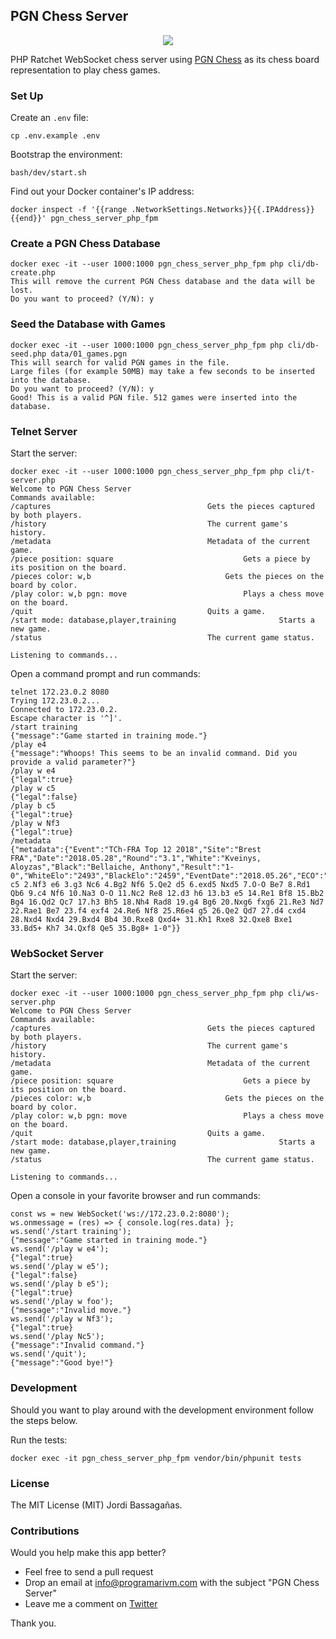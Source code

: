 ## PGN Chess Server

<p align="center">
	<img src="https://github.com/programarivm/pgn-chess/blob/master/resources/chess-board.jpg" />
</p>

PHP Ratchet WebSocket chess server using [PGN Chess](https://github.com/programarivm/pgn-chess) as its chess board representation to play chess games.

### Set Up

Create an `.env` file:

    cp .env.example .env

Bootstrap the environment:

    bash/dev/start.sh

Find out your Docker container's IP address:

    docker inspect -f '{{range .NetworkSettings.Networks}}{{.IPAddress}}{{end}}' pgn_chess_server_php_fpm

### Create a PGN Chess Database

	docker exec -it --user 1000:1000 pgn_chess_server_php_fpm php cli/db-create.php
	This will remove the current PGN Chess database and the data will be lost.
	Do you want to proceed? (Y/N): y

### Seed the Database with Games

	docker exec -it --user 1000:1000 pgn_chess_server_php_fpm php cli/db-seed.php data/01_games.pgn
	This will search for valid PGN games in the file.
	Large files (for example 50MB) may take a few seconds to be inserted into the database.
	Do you want to proceed? (Y/N): y
	Good! This is a valid PGN file. 512 games were inserted into the database.

### Telnet Server

Start the server:

    docker exec -it --user 1000:1000 pgn_chess_server_php_fpm php cli/t-server.php
    Welcome to PGN Chess Server
    Commands available:
    /captures									Gets the pieces captured by both players.
    /history									The current game's history.
    /metadata									Metadata of the current game.
    /piece position: square								Gets a piece by its position on the board.
    /pieces color: w,b								Gets the pieces on the board by color.
    /play color: w,b pgn: move							Plays a chess move on the board.
    /quit										Quits a game.
    /start mode: database,player,training						Starts a new game.
    /status										The current game status.

    Listening to commands...

Open a command prompt and run commands:

	telnet 172.23.0.2 8080
	Trying 172.23.0.2...
	Connected to 172.23.0.2.
	Escape character is '^]'.
	/start training
	{"message":"Game started in training mode."}
	/play e4
	{"message":"Whoops! This seems to be an invalid command. Did you provide a valid parameter?"}
	/play w e4
	{"legal":true}
	/play w c5
	{"legal":false}
	/play b c5
	{"legal":true}
	/play w Nf3
	{"legal":true}
	/metadata
	{"metadata":{"Event":"TCh-FRA Top 12 2018","Site":"Brest FRA","Date":"2018.05.28","Round":"3.1","White":"Kveinys, Aloyzas","Black":"Bellaiche, Anthony","Result":"1-0","WhiteElo":"2493","BlackElo":"2459","EventDate":"2018.05.26","ECO":"B40","movetext":"1.e4 c5 2.Nf3 e6 3.g3 Nc6 4.Bg2 Nf6 5.Qe2 d5 6.exd5 Nxd5 7.O-O Be7 8.Rd1 Qb6 9.c4 Nf6 10.Na3 O-O 11.Nc2 Re8 12.d3 h6 13.b3 e5 14.Re1 Bf8 15.Bb2 Bg4 16.Qd2 Qc7 17.h3 Bh5 18.Nh4 Rad8 19.g4 Bg6 20.Nxg6 fxg6 21.Re3 Nd7 22.Rae1 Be7 23.f4 exf4 24.Re6 Nf8 25.R6e4 g5 26.Qe2 Qd7 27.d4 cxd4 28.Nxd4 Nxd4 29.Bxd4 Bb4 30.Rxe8 Qxd4+ 31.Kh1 Rxe8 32.Qxe8 Bxe1 33.Bd5+ Kh7 34.Qxf8 Qe5 35.Bg8+ 1-0"}}

### WebSocket Server

Start the server:

    docker exec -it --user 1000:1000 pgn_chess_server_php_fpm php cli/ws-server.php
    Welcome to PGN Chess Server
    Commands available:
    /captures									Gets the pieces captured by both players.
    /history									The current game's history.
    /metadata									Metadata of the current game.
    /piece position: square								Gets a piece by its position on the board.
    /pieces color: w,b								Gets the pieces on the board by color.
    /play color: w,b pgn: move							Plays a chess move on the board.
    /quit										Quits a game.
    /start mode: database,player,training						Starts a new game.
    /status										The current game status.

    Listening to commands...

Open a console in your favorite browser and run commands:

    const ws = new WebSocket('ws://172.23.0.2:8080');
    ws.onmessage = (res) => { console.log(res.data) };
    ws.send('/start training');
    {"message":"Game started in training mode."}
    ws.send('/play w e4');
    {"legal":true}
    ws.send('/play w e5');
    {"legal":false}
    ws.send('/play b e5');
    {"legal":true}
    ws.send('/play w foo');
    {"message":"Invalid move."}
    ws.send('/play w Nf3');
    {"legal":true}
    ws.send('/play Nc5');
    {"message":"Invalid command."}
    ws.send('/quit');
    {"message":"Good bye!"}

### Development

Should you want to play around with the development environment follow the steps below.

Run the tests:

    docker exec -it pgn_chess_server_php_fpm vendor/bin/phpunit tests

### License

The MIT License (MIT) Jordi Bassagañas.

### Contributions

Would you help make this app better?

- Feel free to send a pull request
- Drop an email at info@programarivm.com with the subject "PGN Chess Server"
- Leave me a comment on [Twitter](https://twitter.com/programarivm)

Thank you.
